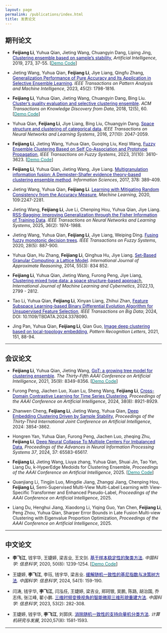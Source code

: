```yaml
---
layout: page
permalink: /publications/index.html
title: 发表论文
---
```



## 期刊论文
- **Feijiang Li**, Yuhua Qian, Jieting Wang, Chuangyin Dang, Liping Jing, [<font color=navy>Clustering ensemble based on sample’s stability</font>](https://www.sciencedirect.com/science/article/pii/S0004370218301553), *Artificial Intelligence*, 2019, 273, 37-55. [[<font color=teal>Demo Code</font>](https://github.com/FeijiangLi/Clustering-ensemble-based-on-sample-stability)]

- Jieting Wang, Yuhua Qian, **Feijiang Li**, Jiye Liang, Qingfu Zhang, [<font color=navy>Generalization Performance of Pure Accuracy and Its Application in Selective Ensemble Learning</font>](https://ieeexplore.ieee.org/document/9765714). *IEEE Transactions on Pattern Analysis and Machine Intelligence*, 2023, 45(2): 1798-1816. 

- **Feijiang Li**, Yuhua Qian, Jieting Wang, Chuangyin Dang, Bing Liu. [<font color=navy>Cluster’s quality evaluation and selective clustering ensemble</font>](https://dl.acm.org/doi/10.1145/3211872). *ACM Transactions on Knowledge Discovery from Data*, 2018, 12(5), 60. [[<font color=teal>Demo Code</font>](https://github.com/FeijiangLi/source-code-Cluster-quality-evaluation-and-selective-clustering-ensemble-ACM-TKDD-18-)]

- Yuhua Qian, **Feijiang Li**, Jiye Liang, Bing Liu, Chuangyin Dang. [<font color=navy>Space structure and clustering of categorical data</font>](https://ieeexplore.ieee.org/document/7287764). *IEEE Transactions on Neural Networks and Learning Systems*, 2016, 27(10): 2047-2059.

- **Feijiang Li**, Jieting Wang, Yuhua Qian, Guoqing Liu, Keqi Wang, [<font color=navy>Fuzzy Ensemble Clustering Based on Self Co-Association and Prototype Propagation</font>](https://ieeexplore.ieee.org/document/10083257), *IEEE Transactions on Fuzzy Systems*, 2023, 31(10): 3610-3623. [[<font color=teal>Demo Code</font>](https://github.com/FeijiangLi/Fuzzy-Ensemble-Clustering-Based-on-Self-Co-Association-and-Prototype-Propagation)]

- **Feijiang Li**, Yuhua Qian, Jieting Wang, Jiye Liang. [<font color=navy>Multigranulation information fusion: A Dempster-Shafer evidence theory-based clustering ensemble method</font>](https://www.sciencedirect.com/science/article/abs/pii/S0020025516311562?via%3Dihub). *Information Sciences*, 2017, 378: 389-409. 

- Jieting Wang, Yuhua Qian, **Feijiang Li**. [<font color=navy>Learning with Mitigating Random Consistency from the Accuracy Measure</font>](https://link.springer.com/article/10.1007/s10994-020-05914-3), *Machine Learning*, 2020, 109:2247-2281.

- Jieting Wang, **Feijiang Li**, Jue Li, Chenping Hou, Yuhua Qian, Jiye Liang. [<font color=navy>RSS-Bagging: Improving Generalization through the Fisher Information of Training Data</font>](https://ieeexplore.ieee.org/document/10130442). *IEEE Transactions on Neural Networks and Learning Systems*, 2025, 36(2): 1974-1988.

- Jieting Wang, Yuhua Qian, **Feijiang Li**, Jiye Liang, Weiping Ding. [<font color=navy>Fusing fuzzy monotonic decision trees</font>](https://ieeexplore.ieee.org/document/8911550). *IEEE Transactions on Fuzzy Systems*, 2020, 28(5): 887-900. 

- Yuhua Qian, Hu Zhang, **Feijiang Li**, Qinghua Hu, Jiye Liang. [<font color=navy>Set-Based Granular Computing: a Lattice Model</font>](https://www.sciencedirect.com/science/article/pii/S0888613X13002430?via%3Dihub). *International Journal of Approximate Reasoning*, 2014, 55(3): 834 852.

- **Feijiang Li**, Yuhua Qian, Jieting Wang, Furong Peng, Jiye Liang, [<font color=navy>Clustering mixed type data: a space structure-based approac</font>h](https://link.springer.com/article/10.1007/s13042-022-01602-x), *International Journal of Machine Learning and Cybernetics*, 2022,13, 2799 - 2812.

- Tao Li, Yuhua Qian, **Feijiang Li**, Xinyan Liang, Zhihui Zhan, [<font color=navy>Feature Subspace Learning-based Binary Differential Evolution Algorithm for Unsupervised Feature Selection</font>](https://ieeexplore.ieee.org/document/10473134), *IEEE Transactions on Big Data*; 2024, DOI: 10.1109/TBDATA.2024.3378090.

- Jing Pan, Yuhua Qian, **Feijiang Li**, Qian Guo, [<font color=navy>Image deep clustering based on local-topology embedding</font>](https://www.sciencedirect.com/science/article/abs/pii/S0167865521002816), *Pattern Recognition Letters*, 2021, 151, 88-94.

---

## 会议论文
- **Feijiang Li**, Yuhua Qian, Jieting Wang, [<font color=navy>GoT: a growing tree model for clustering ensemble</font>](https://ojs.aaai.org/index.php/AAAI/article/view/17015). *The Thirty-Fifth AAAI Conference on Artificial Intelligence*, 2021, 35(9): 8349-8356. [[<font color=teal>Demo Code</font>](https://github.com/FeijiangLi/Code-GoT-a-growing-tree-model-for-clustering-ensemble-AAAI-21-)]

- Furong Peng, Jiachen Luo, Xuan Lu, Sheng Wang, **Feijiang Li**, [<font color=navy>Cross-Domain Contrastive Learning for Time Series Clustering</font>](https://ojs.aaai.org/index.php/AAAI/article/view/28740), *Proceedings of the AAAI Conference on Artificial Intelligence*, 2024, 38(8): 8921-8929.

- Zhanwen Cheng, **Feijiang Li**, Jieting Wang, Yuhua Qian, [<font color=navy>Deep Embedding Clustering Driven by Sample Stability</font>](https://www.ijcai.org/proceedings/2024/426), *Proceedings of the Thirty-Third International Joint Conference on Artificial Intelligence*, 2024: 3854-3862.

- Hongren Yan, Yuhua Qian, Furong Peng, Jiachen Luo, zheqing Zhu, **Feijiang Li**, [<font color=navy>Deep Neural Collapse To Multiple Centers For Imbalanced Data</font>](https://proceedings.neurips.cc//paper_files/paper/2024/hash/78a2ed8e7da1829d64fb3561adbd706b-Abstract-Conference.html), *Proceedings of the Advances in Neural Information Processing Systems 37*, 2024, 37: 65583-65617.

- **Feijiang Li**, Jieting Wang, Liuya zhang, Yuhua Qian, Shuai Jin, Tao Yan, Liang Du, k-HyperEdge Medoids for Clustering Ensemble, *Proceedings of the AAAI Conference on Artificial Intelligence*, 2025. [[<font color=teal>Demo Code</font>](https://github.com/FeijiangLi/Code-k-HyperEdge-Medoids-for-Clustering-Ensemble-AAAI)]

- Quanjiang Li, Tingjin Luo, Mingdie Jiang, Zhangqi Jiang, Chenping Hou, **Feijiang Li**, Semi-Supervised Multi-View Multi-Label Learning with View-Specific Transformer and Enhanced Pseudo-Label, *Proceedings of the AAAI Conference on Artificial Intelligence*, 2025.

- Liang Du, Henghui Jiang, Xiaodong Li, Yiqing Guo, Yan Chen, **Feijiang Li**, Peng Zhou, Yuhua Qian, Sharper Error Bounds in Late Fusion Multi-view Clustering with Eigenvalue Proportion Optimization, *Proceedings of the AAAI Conference on Artificial Intelligence*, 2025.

---

## 中文论文
- **李飞江**, 钱宇华, 王婕婷, 梁吉业, 王文剑. [<font color=navy>基于样本稳定性的聚类方法</font>](https://www.sciengine.com/SSI/doi/10.1360/SSI-2019-0110). *中国科学: 信息科学*, 2020, 50(8): 1239-1254. [[<font color=teal>Demo Code</font>](https://github.com/FeijiangLi/Clustering-method-based-on-sample-stability)]

- 王婕婷, **李飞江**, 李珏, 钱宇华, 梁吉业. [<font color=navy>缓解随机一致性的基尼指数与决策树方法</font>](https://www.sciengine.com/SSI/doi/10.1360/SSI-2022-0337). *中国科学: 信息科学*, 2024, 54(1): 159-190.

- 闫涛, 钱宇华, **李飞江**, 闫泓任, 王婕婷, 梁吉业, 郑珂银, 吴鹏, 陈路, 胡治国, 乔志伟, 张江峰, 翟小鹏. [<font color=navy>三维时频变换视角的智能微观三维形貌重建方法</font>](https://www.sciengine.com/SSI/doi/10.1360/SSI-2021-0386). *中国科学: 信息科学*, 2023, 53(2): 282-308.

- 王婕婷, 钱宇华, **李飞江**, 刘郭庆. [<font color=navy>消除随机一致性的支持向量机分类方法</font>](https://crad.ict.ac.cn/article/doi/10.7544/issn1000-1239.2020.20200127). *计算机研究与发展*, 2020,57(8): 1581-1593.

---
